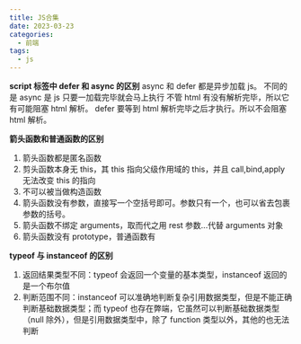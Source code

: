 ```yaml
---
title: JS合集
date: 2023-03-23
categories:
  - 前端
tags:
  - js
---
```


**script 标签中 defer 和 async 的区别**
async 和 defer 都是异步加载 js。
不同的是 async 是 js 只要一加载完毕就会马上执行 不管 html 有没有解析完毕，所以它有可能阻塞 html 解析。
defer 要等到 html 解析完毕之后才执行。所以不会阻塞 html 解析。

**箭头函数和普通函数的区别**

1. 箭头函数都是匿名函数
2. 剪头函数本身无 this，其 this 指向父级作用域的 this，并且 call,bind,apply 无法改变 this 的指向
3. 不可以被当做构造函数
4. 箭头函数没有参数，直接写一个空括号即可。参数只有一个，也可以省去包裹参数的括号。
5. 箭头函数不绑定 arguments，取而代之用 rest 参数...代替 arguments 对象
6. 箭头函数没有 prototype，普通函数有

**typeof 与 instanceof 的区别**

1. 返回结果类型不同：typeof 会返回一个变量的基本类型，instanceof 返回的是一个布尔值
2. 判断范围不同：instanceof 可以准确地判断复杂引用数据类型，但是不能正确判断基础数据类型；而 typeof 也存在弊端，它虽然可以判断基础数据类型（null 除外），但是引用数据类型中，除了 function 类型以外，其他的也无法判断
